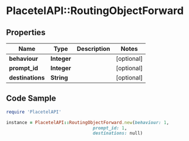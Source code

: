 # PlacetelAPI::RoutingObjectForward

## Properties

Name | Type | Description | Notes
------------ | ------------- | ------------- | -------------
**behaviour** | **Integer** |  | [optional] 
**prompt_id** | **Integer** |  | [optional] 
**destinations** | **String** |  | [optional] 

## Code Sample

```ruby
require 'PlacetelAPI'

instance = PlacetelAPI::RoutingObjectForward.new(behaviour: 1,
                                 prompt_id: 1,
                                 destinations: null)
```



